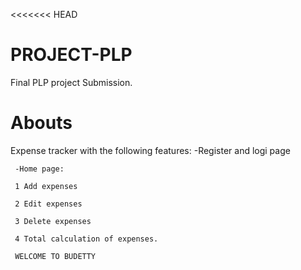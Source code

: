 <<<<<<< HEAD
# PROJECT-PLP
Final PLP project Submission.
# Abouts
Expense tracker with the following features:
     -Register and logi page
     
     -Home page:
    
     1 Add expenses
     
     2 Edit expenses
     
     3 Delete expenses
     
     4 Total calculation of expenses.

     WELCOME TO BUDETTY

 
